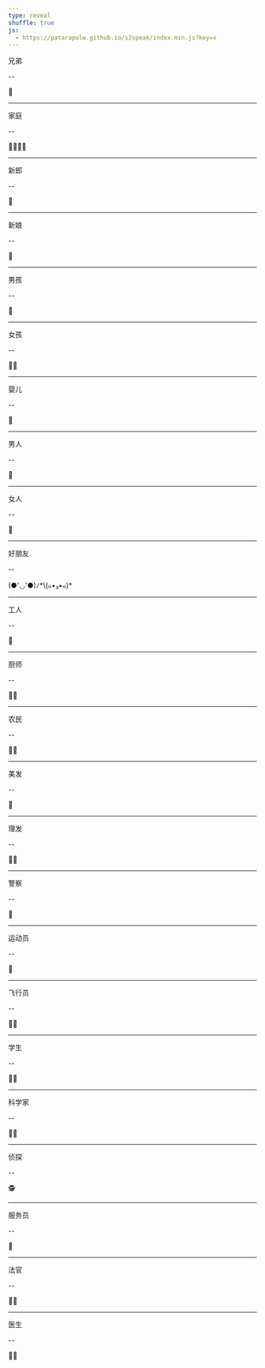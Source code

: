 ```yaml
---
type: reveal
shuffle: true
js:
  - https://patarapolw.github.io/s2speak/index.min.js?key=x
---
```


兄弟

--

👬

---

家庭

--

👨‍👩‍👧‍👦

---

新郎

--

🤵

---

新娘

--

👰

---

男孩

--

👦

---

女孩

--

👱‍♀️

---

婴儿

--

👶

---

男人

--

👱

---

女人

--

👩

---

好朋友

--

(●'◡'●)ﾉ*\\(๑•₃•๑)*

---

工人

--

👷

---

厨师

--

👩‍🍳

---

农民

--

👨‍🌾

---

美发

--

💇

---

理发

--

💇‍♂️

---

警察

--

👮

---

运动员

--

🏃

---

飞行员

--

👩‍✈️

---

学生

--

👨‍🎓

---

科学家

--

👩‍🔬

---

侦探

--

🕵

---

服务员

--

💁

---

法官

--

👨‍⚖️

---

医生

--

👩‍⚕️
